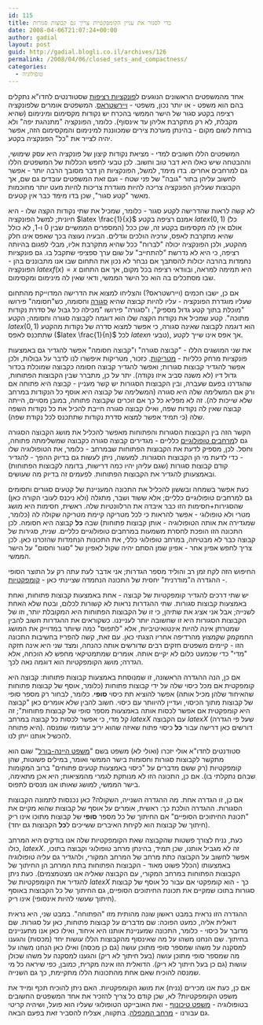 ```yaml
---
id: 115
title: כדי לסגור את עניין הקומפקטיות צריך גם קבוצות סגורות
date: 2008-04-06T21:07:24+00:00
author: gadial
layout: post
guid: http://gadial.blogli.co.il/archives/126
permalink: /2008/04/06/closed_sets_and_compactness/
categories:
  - טופולוגיה
---
```

אחד מהמשפטים הראשונים הנוגעים ל[פונקציות רציפות](http://he.wikipedia.org/wiki/%D7%A8%D7%A6%D7%99%D7%A4%D7%95%D7%AA) שסטודנטים לחדו"א נתקלים בהם הוא משפט - או יותר נכון, משפטי - [ויירשטראס](http://he.wikipedia.org/wiki/%D7%9E%D7%A9%D7%A4%D7%98%D7%99_%D7%95%D7%99%D7%99%D7%A8%D7%A9%D7%98%D7%A8%D7%90%D7%A1). המשפטים אומרים שלפונקציה רציפה בקטע סגור של הישר הממשי בהכרח יש נקודות מקסימום ומינימום (שהיא מקבלת, לא רק מתקרבת אליהן עד אינסוף). כלומר, הפונקציה "מתנהגת יפה" ולא בורחת לשום מקום - בהינתן מערכת צירים שמכווננת למינימום והמקסימום הזה, אפשר יהיה לצייר את "כל" הפונקציה בקטע.

המשפטים הללו חשובים למדי - מציאת נקודות קיצון של פונקציה היא עסק שימושי, וההבטחה שיש כאלו היא דבר טוב וחשוב. לכן טבעי לחפש הכללות של המשפטים הללו גם למרחבים אחרים. בדו מימד, למשל, הפונקציות הן דבר מסובך הרבה יותר - אפשר לחשוב עליהן בתור "גובה" של פני שטח - ועם זאת המשפטים עובדים גם שם, אך הקבוצות שעליהן הפונקציה צריכה להיות מוגדרת צריכות להיות מעט יותר מחוכמות מאשר "קטע סגור", שכן בדו מימד כבר אין קטעים.

לא קשה לראות שהדרישה לקטע סגור - כלומר, שמכיל את שתי נקודות הקצה שלו - היא חיונית; למשל הפונקציה $latex \frac{1}{x}$ אמנם רציפה בקטע $latex (0,1)$ (כל המספרים הממשיים שבין 0 ו-1, לא כולל) אולם אין לה מקסימום בקטע זה, שכן ככל שהיא מתקרבת לאפס, ערכיה הולכים וגדלים. הבעיה נעוצה בכך שאפס אינו חלק מהקטע, ולכן הפונקציה יכולה "לברוח" ככל שהיא מתקרבת אליו, מבלי לפגום בהיותה רציפה, כי היא לא נדרשת "להתחייב" על שום ערך ספציפי שתקבל בו. גם פונקציות נחמדות בהרבה יכולות להסתבך אם נבחר לא נכון את התחום שבו אנו מתבוננים בהן - הפונקציה $latex f(x)=x$ היא תמימה למראה, ובוודאי רציפה בכל מקום, אך אם התחום שבו מסתכלים בה הוא כל הישר הממשי, ודאי שאין לה מינימום ומקסימום.

אם כן, ישבו חכמים (ויירשטראס?) והצליחו למצוא את הדרישה המדוייקת מהתחום שעליו מוגדרת הפונקציה - עליו להיות קבוצה שהיא [סגורה](http://he.wikipedia.org/wiki/%D7%A7%D7%91%D7%95%D7%A6%D7%94_%D7%A1%D7%92%D7%95%D7%A8%D7%94) וחסומה, כש"חסומה" פירושו "מוכלת בתוך קטע גדול מספיק", ו"סגורה" פירושו "מכילה כל גבול של סדרת נקודות מתוכה". קטע שמכיל את נקודות הקצה שלו הוא דוגמה לקבוצה סגורה וחסומה; הקטע $latex (0,1)$ הוא דוגמה לקבוצה שאינה סגורה, כי אפשר למצוא סדרה של נקודות מהקטע שתתכנס לאפס ($latex \frac{1}{n}$ לכל $latex n$ טבעי), אך אפס אינו שייך לקטע.

את שני המושגים הללו - "קבוצה סגורה" ו"קבוצה חסומה" אפשר להגדיר גם באמצעות פונקציות מרחק כלליות - [מטריקות](http://he.wikipedia.org/wiki/%D7%9E%D7%98%D7%A8%D7%99%D7%A7%D7%94). כזכור, מטריקות איפשרו לנו לדבר על גבולות, ולכן אפשר להגדיר קבוצות סגורות; ואפשר להגדיר קבוצה חסומה כקבוצה שמוכלת בכדור גדול דיו (לא משנה סביב איזו נקודה). יתר על כן, מתברר שבין הקבוצות הפתוחות, שהגדרנו בפעם שעברה, ובין הקבוצות הסגורות יש קשר מעניין - קבוצה היא פתוחה אם ורק אם המשלימה שלה היא סגורה (המשלימה של קבוצה היא אוסף כל הנקודות במרחב שלא שייכות לה). זה לא מפליא כל כך אם זוכרים שקבוצה פתוחה, במובן מסויים, הייתה קבוצה שאין לה נקודות שפה, ואילו קבוצה סגורה חייבת להכיל את כל נקודות השפה שלה (כי תמיד אפשר למצוא סדרת נקודות שתתכנס לכל נקודת שפה).

הקשר הזה בין הקבוצות הסגורות והפתוחות מאפשר להכליל את מושג הקבוצה הסגורה גם ל[מרחבים טופולוגיים](http://he.wikipedia.org/wiki/%D7%9E%D7%A8%D7%97%D7%91_%D7%98%D7%95%D7%A4%D7%95%D7%9C%D7%95%D7%92%D7%99) כלליים - מגדירים קבוצה סגורה כקבוצה שמשלימתה פתוחה, וחסל. לכן, מספיק לדעת את הקבוצות הפתוחות שבמרחב - כלומר, את הטופולוגיה שלו - כדי לדעת מי הן הקבוצות הסגורות. למעשה, ניתן לעשות גם בדיוק ההפך - להגדיר קודם קבוצות סגורות (שגם עליהן יהיו כמה דרישות, בדומה לקבוצות הפתוחות) ובאמצעותן להגדיר את הקבוצות הפתוחות. לפעמים זה בדיוק מה שעושים.

כעת אפשר בשמחה ובששון להכליל את התכונה המעניינת של קטעים סגורים וחסומים גם למרחבים טופולוגיים כלליים; אלא ששוד ושבר, מתגלה (ולא ניכנס לעובי הקורה כאן) שהסגירות+חסימות הזו כבר איבדה את הרלוונטיות שלה. ראשית, חסימות היא מושג מטרי ולא טופולוגי - אפשר להראות כי לכל מטריקה קיימת מטריקה שקולה לה (כלומר, שמגדירה את אותה הטופולוגיה - אותן קבוצות פתוחות) שבה **כל** קבוצה היא חסומה. לכן התכונה הזו הופכת לחסרת משמעות במרחבים טופולוגיים כלליים. שנית, סגירות של קבוצה כבר לא מבטיחה, במרחב טופולוגי כללי, את התכונות הנחמדות שהזכרנו כאן. לכן צריך לחפש אפיון אחר - אפיון שמן הסתם יהיה שקול לאפיון של "סגור וחסום" על הישר הממשי.

החיפוש הזה לקח זמן רב והוליד מספר הגדרות; אני אדבר לעת עתה רק על התוצר הסופי - ההגדרה ה"מודרנית" יחסית של התכונה הנחמדה שציינתי כאן - [קומפקטיות](http://he.wikipedia.org/wiki/%D7%A7%D7%95%D7%9E%D7%A4%D7%A7%D7%98%D7%99%D7%95%D7%AA).

יש שתי דרכים להגדיר קומפקטיות של קבוצה - אחת באמצעות קבוצות פתוחות, ואחת באמצעות קבוצות סגורות. שתי ההגדרות נראות לא קשורות לכלום, ובטח שלא האחת לשנייה; אבל אני אציג את שתיהן, כי זו של הקבוצות הפתוחות היא המקובלת יותר, וזו של הקבוצות הסגורות היא זו שחשובה יותר לענייננו. כשקוראים את ההגדרות חשוב להבין שמטרתן אינה להיות אינטואיטיביות, אלא "לתפוס" כמה שיותר במדוייק את המושג החמקמק שקמצוץ מהרדיפה אחריו הצגתי כאן. עם זאת, קשה להפריז בחשיבות התכונה הזו - קיימים משפטים חזקים רבים שדורשים אותה כהנחה, ומצד שני היא אינה חזקה "מדי" כדי שכמעט כלום לא יקיים אותה. אומרים שמתמטיקאי מחפש לא הוכחה, אלא הגדרה; מושג הקומפקטיות הוא דוגמה נאה לכך.

אם כן, הנה ההגדרה הראשונה, זו שמנוסחת באמצעות קבוצות פתוחות: קבוצה היא קומפקטית אם מכל כיסוי שלה על ידי קבוצות פתוחות (כלומר, אוסף של קבוצות פתוחות שהאיחוד שלהן מכיל אותה) אפשר להוציא תת כיסוי **סופי**. כלומר, לבחור רק מספר סופי של קבוצות מתוך הכיסוי, ועדיין להיוותר עם כיסוי. חשוב להבין שלא אומרים כאן "קבוצה היא קומפקטית אם אפשר לכסות אותה באמצעות מספר סופי של קבוצות פתוחות"; זה קל מדי, כי אפשר לכסות כל קבוצה במרחב $latex X$ עם הקבוצה $latex X$ (שעל פי הגדרה היא פתוחה). דורשים כאן דרישה עבור **כל** כיסוי פתוח שאיזה שהוא יריב ערמומי שמנסה להכשיל אותנו ייתן לנו.

סטודנטים לחדו"א אולי יזכרו (ואולי לא) משפט בשם "[משפט היינה-בורל](http://he.wikipedia.org/wiki/%D7%9E%D7%A9%D7%A4%D7%98_%D7%94%D7%99%D7%99%D7%A0%D7%94-%D7%91%D7%95%D7%A8%D7%9C)" שגם הוא מתקשר לקבוצות סגורות וחסומות בישר הממשי ואומר, במילים פשוטות, שהן קומפקטיות (רק ששם מדברים על "כיסוי באמצעות קטעים פתוחים" ברוב המקומות שבהם נתקלתי בו). אם כן, התכונה הזו לא מנותקת לגמרי מהמציאות; היא אכן מתאימה, בישר הממשי, למושג שאותו אנו מנסים לתפוס.

אם כן, זו הגדרה אחת. מה ההגדרה השנייה, השקולה? כאן נכנסות לתמונה הקבוצות הסגורות. ההגדרה הולכת כך: ראשית, אומרים על אוסף של קבוצות שהוא מקיים את "תכונת החיתוכים הסופיים" אם החיתוך של כל מספר **סופי** של קבוצות מתוכו אינו ריק (חיתוך של קבוצות הוא לקיחת האיברים ששייכים ל**כל** הקבוצות גם יחד).

כעת, נניח לצורך פשטות שהקבוצה שאת הקומפקטיות שלה אנו בודקים היא המרחב כולו, $latex X$. זה לא מגביל אותנו, שכן תמיד, בהינתן מרחב טופולוגי וקבוצה בתוכו, אפשר לחשוב על הקבוצה כתת מרחב של המרחב המקורי, ולהגדיר גם עליה טופולוגיה באמצעותו (הכלל פשוט מאוד - הקבוצות הפתוחות בתת המרחב הן החיתוך של הקבוצות הפתוחות במרחב המקורי, עם הקבוצה שאליה אנו מצטמצמים). כעת ניתן להגדיר את הקומפקטיות של $latex X$ כך - הוא קומפקטי אם עבור כל אוסף של קבוצות סגורות בתוכו שמקיים את תכונת החיתוכים הסופיים, גם החיתוך של כל הקבוצות באוסף (חיתוך שעשוי להיות אינסופי) אינו ריק.

ההגדרה הזו נראית במבט ראשון שונה מהותית מזו "הפתוחה". במבט שני, היא נראית דואלית אליה, כמעט הפוכה: שם מדברים על קבוצות פתוחות, כאן על סגורות. שם מדובר על כיסוי - כלומר, התכונה שמעניינת אותנו היא איחוד, ואילו כאן אנו מתעניינים בחיתוך. שם הנחנו משהו על מה שאינסוף מהקבוצות הללו עושות יחד (מכסות) והגענו למסקנה על משהו שמספר סופי מתוכן עושה (גם כן מכסה) ואילו כאן הנחנו משהו על מה שמספר סופי מתוכן עושה (בעל חיתוך לא ריק) והגענו למסקנה על משהו שכולן עושות (גם כן בעל חיתוך לא ריק). הדואלית הזו אינה מקרית, כמובן, כפי שיראה כל מי שמנסה להוכיח שאם אחת מהתכונות הללו מתקיימת, כך גם השנייה.

אם כן, כעת אנו מכירים (נניח) את מושג הקומפקטיות. האם ניתן להוכיח תכף ומייד את משפט הקומפקטיות? לא, שכן קודם כל צריך להזכיר את אחד המשפטים החשובים בטופולוגיה - [משפט טיכונוף](http://he.wikipedia.org/wiki/%D7%9E%D7%A9%D7%A4%D7%98_%D7%98%D7%99%D7%9B%D7%95%D7%A0%D7%95%D7%A3) - ואת האובייקט הטופולוגי שעליו הוא פועל, ושיהיה קריטי גם עבורנו - [מרחב המכפלה](http://he.wikipedia.org/wiki/%D7%9E%D7%A8%D7%97%D7%91_%D7%9E%D7%9B%D7%A4%D7%9C%D7%94_%28%D7%98%D7%95%D7%A4%D7%95%D7%9C%D7%95%D7%92%D7%99%D7%94%29). בתקווה, אצליח להסביר זאת בפעם הבאה.